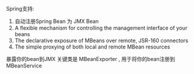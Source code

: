 Spring支持:
1. 自动注册Spring Bean 为 JMX Bean
2. A flexible mechanism for controlling the management interface of your beans
3. The declarative exposure of MBeans over remote, JSR-160 connectors
4. The simple proxying of both local and remote MBean resources

暴露你的bean到JMX
关键类是 MBeanExporter , 用于将你的bean注册到MBeanService
